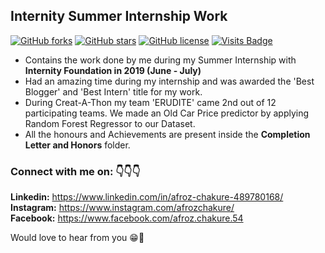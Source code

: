 ## Internity Summer Internship Work

<div>

[![GitHub forks](https://img.shields.io/github/forks/afrozchakure/Internity-Summer-Internship-Work?style=for-the-badge)](https://github.com/afrozchakure/Internity-Summer-Internship-Work/network)
[![GitHub stars](https://img.shields.io/github/stars/afrozchakure/Internity-Summer-Internship-Work?color=success&style=for-the-badge)](https://github.com/afrozchakure/Internity-Summer-Internship-Work/stargazers)
[![GitHub license](https://img.shields.io/github/license/afrozchakure/Internity-Summer-Internship-Work?color=blueviolet&style=for-the-badge)](https://github.com/afrozchakure/Internity-Summer-Internship-Work/blob/master/LICENSE)
[![Visits Badge](https://badges.pufler.dev/visits/afrozchakure/Internity-Summer-Internship-Work?color=orange&style=for-the-badge&logo)](https://badges.pufler.dev)
</div>

- Contains the work done by me during my Summer Internship with **Internity Foundation in 2019 (June - July)**
- Had an amazing time during my internship and was awarded the 'Best Blogger' and 'Best Intern' title for my work.
- During Creat-A-Thon my team 'ERUDITE' came 2nd out of 12 participating teams. We made an Old Car Price predictor by applying Random Forest Regressor to our Dataset.
- All the honours and Achievements are present inside the **Completion Letter and Honors** folder.

### Connect with me on: 👇👇👇  
**Linkedin:** https://www.linkedin.com/in/afroz-chakure-489780168/  
**Instagram:** https://www.instagram.com/afrozchakure/  
**Facebook:** https://www.facebook.com/afroz.chakure.54  

Would love to hear from you 😁💖

